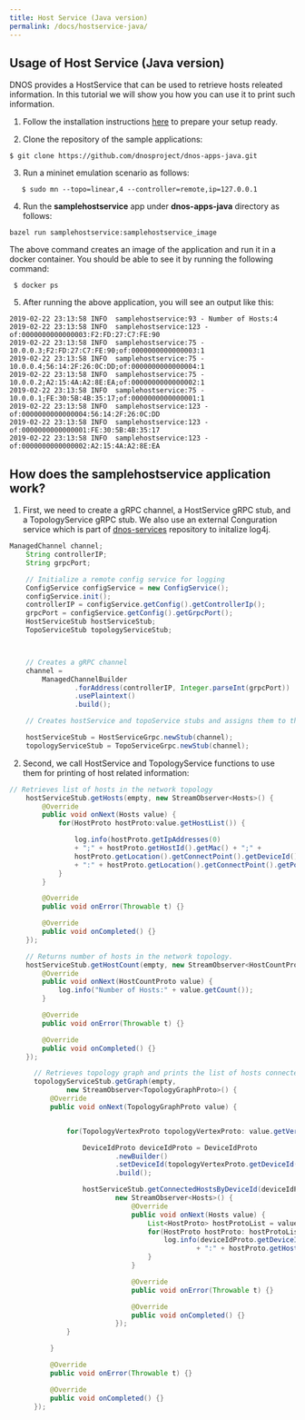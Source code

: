 ```yaml
---
title: Host Service (Java version)
permalink: /docs/hostservice-java/
---
```


## Usage of Host Service (Java version)

DNOS provides a HostService that can be used to retrieve  hosts releated information. In this tutorial we will show you how you can use it to print such information. 

1. Follow the installation instructions [here](https://dnosproject.github.io/docs/home/) to prepare your setup ready.

2. Clone the repository of the sample applications:
```console
$ git clone https://github.com/dnosproject/dnos-apps-java.git
```

3. Run a mininet emulation scenario as follows:
```console
   $ sudo mn --topo=linear,4 --controller=remote,ip=127.0.0.1
```
4. Run the **samplehostservice** app under **dnos-apps-java** directory as follows:
```console
bazel run samplehostservice:samplehostservice_image
```
The above command creates an image of the application and run it in a docker container. You should be able to see it by running the following command: 
```console
 $ docker ps
```

5. After running the above application, you will see an output like this:
```console
2019-02-22 23:13:58 INFO  samplehostservice:93 - Number of Hosts:4
2019-02-22 23:13:58 INFO  samplehostservice:123 - of:0000000000000003:F2:FD:27:C7:FE:90
2019-02-22 23:13:58 INFO  samplehostservice:75 - 10.0.0.3;F2:FD:27:C7:FE:90;of:0000000000000003:1
2019-02-22 23:13:58 INFO  samplehostservice:75 - 10.0.0.4;56:14:2F:26:0C:DD;of:0000000000000004:1
2019-02-22 23:13:58 INFO  samplehostservice:75 - 10.0.0.2;A2:15:4A:A2:8E:EA;of:0000000000000002:1
2019-02-22 23:13:58 INFO  samplehostservice:75 - 10.0.0.1;FE:30:5B:4B:35:17;of:0000000000000001:1
2019-02-22 23:13:58 INFO  samplehostservice:123 - of:0000000000000004:56:14:2F:26:0C:DD
2019-02-22 23:13:58 INFO  samplehostservice:123 - of:0000000000000001:FE:30:5B:4B:35:17
2019-02-22 23:13:58 INFO  samplehostservice:123 - of:0000000000000002:A2:15:4A:A2:8E:EA
```

## How does the samplehostservice application work? 

1. First, we need to create a gRPC channel, a HostService gRPC stub, and a TopologyService gRPC stub. We also use an external Conguration service which is part of [dnos-services](https://github.com/dnosproject/dnos-services.git) repository to initalize log4j. 
```java
ManagedChannel channel;
    String controllerIP;
    String grpcPort;

    // Initialize a remote config service for logging
    ConfigService configService = new ConfigService();
    configService.init();
    controllerIP = configService.getConfig().getControllerIp();
    grpcPort = configService.getConfig().getGrpcPort();
    HostServiceStub hostServiceStub;
    TopoServiceStub topologyServiceStub;



    // Creates a gRPC channel
    channel =
        ManagedChannelBuilder
                .forAddress(controllerIP, Integer.parseInt(grpcPort))
                .usePlaintext()
                .build();

    // Creates hostService and topoService stubs and assigns them to the gRPC channel.

    hostServiceStub = HostServiceGrpc.newStub(channel);
    topologyServiceStub = TopoServiceGrpc.newStub(channel);
```

2. Second, we call HostService and TopologyService functions to use them for printing of host related information: 
```java
// Retrieves list of hosts in the network topology
    hostServiceStub.getHosts(empty, new StreamObserver<Hosts>() {
        @Override
        public void onNext(Hosts value) {
            for(HostProto hostProto:value.getHostList()) {

                log.info(hostProto.getIpAddresses(0)
                + ";" + hostProto.getHostId().getMac() + ";" +
                hostProto.getLocation().getConnectPoint().getDeviceId()
                + ":" + hostProto.getLocation().getConnectPoint().getPortNumber());
            }
        }

        @Override
        public void onError(Throwable t) {}

        @Override
        public void onCompleted() {}
    });

    // Returns number of hosts in the network topology.
    hostServiceStub.getHostCount(empty, new StreamObserver<HostCountProto>() {
        @Override
        public void onNext(HostCountProto value) {
            log.info("Number of Hosts:" + value.getCount());
        }

        @Override
        public void onError(Throwable t) {}

        @Override
        public void onCompleted() {}
    });

      // Retrieves topology graph and prints the list of hosts connected to each device.
      topologyServiceStub.getGraph(empty,
              new StreamObserver<TopologyGraphProto>() {
          @Override
          public void onNext(TopologyGraphProto value) {


              for(TopologyVertexProto topologyVertexProto: value.getVertexesList()) {

                  DeviceIdProto deviceIdProto = DeviceIdProto
                          .newBuilder()
                          .setDeviceId(topologyVertexProto.getDeviceId().getDeviceId())
                          .build();

                  hostServiceStub.getConnectedHostsByDeviceId(deviceIdProto,
                          new StreamObserver<Hosts>() {
                              @Override
                              public void onNext(Hosts value) {
                                  List<HostProto> hostProtoList = value.getHostList();
                                  for(HostProto hostProto: hostProtoList) {
                                      log.info(deviceIdProto.getDeviceId()
                                              + ":" + hostProto.getHostId().getMac());
                                  }
                              }

                              @Override
                              public void onError(Throwable t) {}

                              @Override
                              public void onCompleted() {}
                          });
              }

          }

          @Override
          public void onError(Throwable t) {}

          @Override
          public void onCompleted() {}
      });
```

